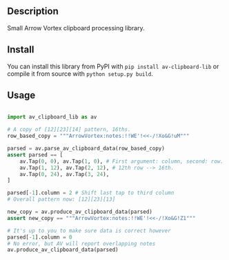 ## Description
Small Arrow Vortex clipboard processing library.

## Install
You can install this library from PyPI with `pip install av-clipboard-lib`
or compile it from source with `python setup.py build`.

## Usage
```py

import av_clipboard_lib as av

# A copy of [12][23][14] pattern, 16ths. 
row_based_copy = """ArrowVortex:notes:!!WE'!<<-/!Xo&G!uM"""

parsed = av.parse_av_clipboard_data(row_based_copy)
assert parsed == [
    av.Tap(0, 0), av.Tap(1, 0), # First argument: column, second: row.
    av.Tap(1, 12), av.Tap(2, 12), # 12th row --> 16th.
    av.Tap(0, 24), av.Tap(3, 24), 
]

parsed[-1].column = 2 # Shift last tap to third column
# Overall pattern now: [12][23][13]

new_copy = av.produce_av_clipboard_data(parsed)
assert new_copy == """ArrowVortex:notes:!!WE'!<<-/!Xo&G!Z1"""

# It's up to you to make sure data is correct however
parsed[-1].column = 0
# No error, but AV will report overlapping notes
av.produce_av_clipboard_data(parsed)
```
